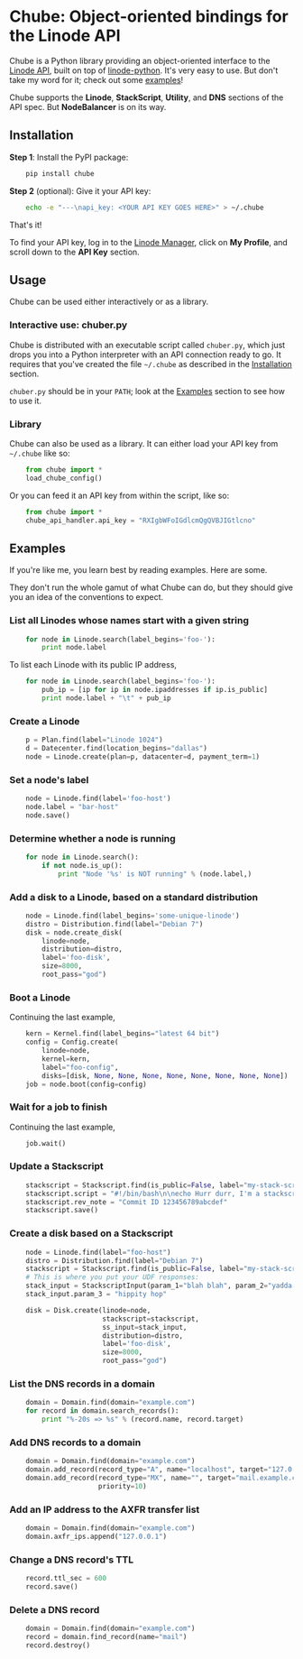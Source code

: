 Chube: Object-oriented bindings for the Linode API
============================================================

Chube is a Python library providing an object-oriented interface to the
[Linode API][linode-api], built on top of [linode-python][tjfontaines].
It's very easy to use. But don't take my word for it; check out some
[examples](#examples)!

Chube supports the **Linode**, **StackScript**, **Utility**, and **DNS**
sections of the API spec. But **NodeBalancer** is on its way.


<a name="installation"></a>
Installation
------------------------------------------------------------

**Step 1**: Install the PyPI package:

```bash
    pip install chube
```

**Step 2** (optional): Give it your API key:

```bash
    echo -e "---\napi_key: <YOUR API KEY GOES HERE>" > ~/.chube
```

That's it!

To find your API key, log in to the [Linode Manager][linode-mgr], click
on **My Profile**, and scroll down to the **API Key** section.


<a name="usage"></a>
Usage
------------------------------------------------------------

Chube can be used either interactively or as a library.

### Interactive use: chuber.py

Chube is distributed with an executable script called `chuber.py`, which
just drops you into a Python interpreter with an API connection ready to
go. It requires that you've created the file `~/.chube` as described in
the [Installation](#installation) section.

`chuber.py` should be in your `PATH`; look at the [Examples](#examples)
section to see how to use it.

### Library

Chube can also be used as a library. It can either load your API key
from `~/.chube` like so:

```python
    from chube import *
    load_chube_config()
```

Or you can feed it an API key from within the script, like so:

```python
    from chube import *
    chube_api_handler.api_key = "RXIgbWFoIGdlcmQgQVBJIGtlcno"
```


<a name="examples"></a>
Examples
------------------------------------------------------------

If you're like me, you learn best by reading examples. Here are some.

They don't run the whole gamut of what Chube can do, but they should
give you an idea of the conventions to expect.

### List all Linodes whose names start with a given string

```python
    for node in Linode.search(label_begins='foo-'):
        print node.label
```

To list each Linode with its public IP address,

```python
    for node in Linode.search(label_begins='foo-'):
        pub_ip = [ip for ip in node.ipaddresses if ip.is_public]
        print node.label + "\t" + pub_ip
```

### Create a Linode

```python
    p = Plan.find(label="Linode 1024")
    d = Datecenter.find(location_begins="dallas")
    node = Linode.create(plan=p, datacenter=d, payment_term=1)
```

### Set a node's label

```python
    node = Linode.find(label='foo-host')
    node.label = "bar-host"
    node.save()
```

### Determine whether a node is running

```python
    for node in Linode.search():
        if not node.is_up():
            print "Node '%s' is NOT running" % (node.label,)
```

### Add a disk to a Linode, based on a standard distribution

```python
    node = Linode.find(label_begins='some-unique-linode')
    distro = Distribution.find(label="Debian 7")
    disk = node.create_disk(
        linode=node,
        distribution=distro,
        label='foo-disk',
        size=8000,
        root_pass="god")
```

### Boot a Linode

Continuing the last example,

```python
    kern = Kernel.find(label_begins="latest 64 bit")
    config = Config.create(
        linode=node,
        kernel=kern,
        label="foo-config",
        disks=[disk, None, None, None, None, None, None, None, None])
    job = node.boot(config=config)
```

### Wait for a job to finish

Continuing the last example,

```python
    job.wait()
```

### Update a Stackscript

```python
    stackscript = Stackscript.find(is_public=False, label="my-stack-script")
    stackscript.script = "#!/bin/bash\n\necho Hurr durr, I'm a stackscript"
    stackscript.rev_note = "Commit ID 123456789abcdef"
    stackscript.save()
```

### Create a disk based on a Stackscript

```python
    node = Linode.find(label="foo-host")
    distro = Distribution.find(label="Debian 7")
    stackscript = Stackscript.find(is_public=False, label="my-stack-script")
    # This is where you put your UDF responses:
    stack_input = StackscriptInput(param_1="blah blah", param_2="yadda yadda")
    stack_input.param_3 = "hippity hop"

    disk = Disk.create(linode=node,
                       stackscript=stackscript,
                       ss_input=stack_input,
                       distribution=distro,
                       label='foo-disk',
                       size=8000,
                       root_pass="god")
```

### List the DNS records in a domain

```python
    domain = Domain.find(domain="example.com")
    for record in domain.search_records():
        print "%-20s => %s" % (record.name, record.target)
```

### Add DNS records to a domain

```python
    domain = Domain.find(domain="example.com")
    domain.add_record(record_type="A", name="localhost", target="127.0.0.1")
    domain.add_record(record_type="MX", name="", target="mail.example.com",
                      priority=10)
```

### Add an IP address to the AXFR transfer list

```python
    domain = Domain.find(domain="example.com")
    domain.axfr_ips.append("127.0.0.1")
```

### Change a DNS record's TTL

```python
    record.ttl_sec = 600
    record.save()
```

### Delete a DNS record

```python
    domain = Domain.find(domain="example.com")
    record = domain.find_record(name="mail")
    record.destroy()
```

[linode-api]: https://www.linode.com/api/
[tjfontaines]: https://github.com/tjfontaine/linode-python
[linode-mgr]: https://manager.linode.com

